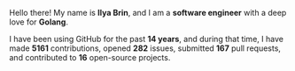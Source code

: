 Hello there! My name is **Ilya Brin**, and I am a **software engineer** with a deep love for **Golang**.

I have been using GitHub for the past **14 years**, and during that time, I have made **5161** contributions, opened **282** issues, submitted **167** pull requests, and contributed to **16** open-source projects.
